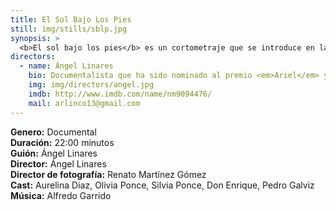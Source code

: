```yaml
---
title: El Sol Bajo Los Pies
still: img/stills/sblp.jpg
synopsis: >
  <b>El sol bajo los pies</b> es un cortometraje que se introduce en la realidad de los niños que involuntariamente se convierten en jornaleros en México. Este documental evidencia las condiciones en que se ven obligados a trabajar con sus padres, y las mentiras y abusos de quienes los contratan.
directors:
  - name: Ángel Linares
    bio: Documentalista que ha sido nominado al premio <em>Ariel</em> y galardonado en el <em>FICM</em>, <em>DOCSMX</em> y el Festival Internacional de Cine de Caracas. Sus documentales se han presentado en <em>La Semaine de la Critique</em> de <em>Cannes</em>, en el Festival de Cine de Sarajevo y en <em>La Habana</em>. Su documental más premiado ha sido <em>Las Montañas Invisibles</em> (2012).
    img: img/directors/angel.jpg
    imdb: http://www.imdb.com/name/nm9094476/
    mail: arlinco13@gmail.com
---
```


<b>Genero:</b> Documental<br>
<b>Duración:</b> 22:00 minutos<br>
<b>Guión:</b> Ángel Linares<br>
<b>Director:</b> Ángel Linares<br>
<b>Director de fotografía:</b> Renato Martínez Gómez<br>
<b>Cast:</b> Aurelina Diaz, Olivia Ponce, Silvia Ponce, Don Enrique, Pedro Galviz<br>
<b>Música:</b> Alfredo Garrido<br>
